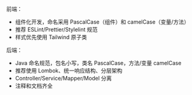 前端：
- 组件化开发，命名采用 PascalCase（组件）和 camelCase（变量/方法）
- 推荐 ESLint/Prettier/Stylelint 规范
- 样式优先使用 Tailwind 原子类

后端：
- Java 命名规范，包名小写，类名 PascalCase，方法/变量 camelCase
- 推荐使用 Lombok、统一响应结构、分层架构
- Controller/Service/Mapper/Model 分离
- 注释和文档齐全